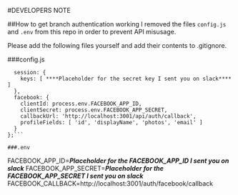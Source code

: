 #DEVELOPERS NOTE

##How to get branch authentication working
I removed the files
`config.js`
and
`.env`
from this repo in order to prevent API misusage.

Please add the following files yourself and add their contents to .gitignore.

###config.js

````module.exports = {
  session: {
    keys: [ ****Placeholder for the secret key I sent you on slack**** ]
  },
  facebook: {
    clientId: process.env.FACEBOOK_APP_ID,
    clientSecret: process.env.FACEBOOK_APP_SECRET,
    callbackUrl: 'http://localhost:3001/api/auth/callback',
    profileFields: [ 'id', 'displayName', 'photos', 'email' ]
  }
};```

###.env

````

FACEBOOK_APP_ID=**_Placeholder for the FACEBOOK_APP_ID I sent you on slack_**
FACEBOOK_APP_SECRET=**_Placeholder for the FACEBOOK_APP_SECRET I sent you on slack_**
FACEBOOK_CALLBACK=http://localhost:3001/auth/facebook/callback

```

```
